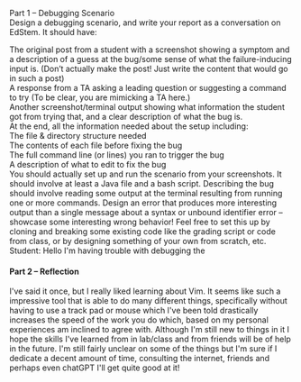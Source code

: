 Part 1 – Debugging Scenario<br>
Design a debugging scenario, and write your report as a conversation on EdStem. It should have:<br>

The original post from a student with a screenshot showing a symptom and a description of a guess at the bug/some sense of what the failure-inducing input is. (Don’t actually make the post! Just write the content that would go in such a post)<br>
A response from a TA asking a leading question or suggesting a command to try (To be clear, you are mimicking a TA here.)<br>
Another screenshot/terminal output showing what information the student got from trying that, and a clear description of what the bug is.<br>
At the end, all the information needed about the setup including:<br>
The file & directory structure needed<br>
The contents of each file before fixing the bug<br>
The full command line (or lines) you ran to trigger the bug<br>
A description of what to edit to fix the bug<br>
You should actually set up and run the scenario from your screenshots. It should involve at least a Java file and a bash script. Describing the bug should involve reading some output at the terminal resulting from running one or more commands. Design an error that produces more interesting output than a single message about a syntax or unbound identifier error – showcase some interesting wrong behavior! Feel free to set this up by cloning and breaking some existing code like the grading script or code from class, or by designing something of your own from scratch, etc.
<br>
Student: Hello I'm having trouble with debugging the 

#### Part 2 – Reflection

I've said it once, but I really liked learning about Vim. It seems like such a impressive tool that is able to do many different things, specifically without having to use a track pad or mouse which I've been told drastically increases the speed of the work you do which, based on my personal experiences am inclined to agree with. Although I'm still new to things in it I hope the skills I've learned from in lab/class and from friends will be of help in the future. I'm still fairly unclear on some of the things but I'm sure if I dedicate a decent amount of time, consulting the internet, friends and perhaps even chatGPT I'll get quite good at it!


